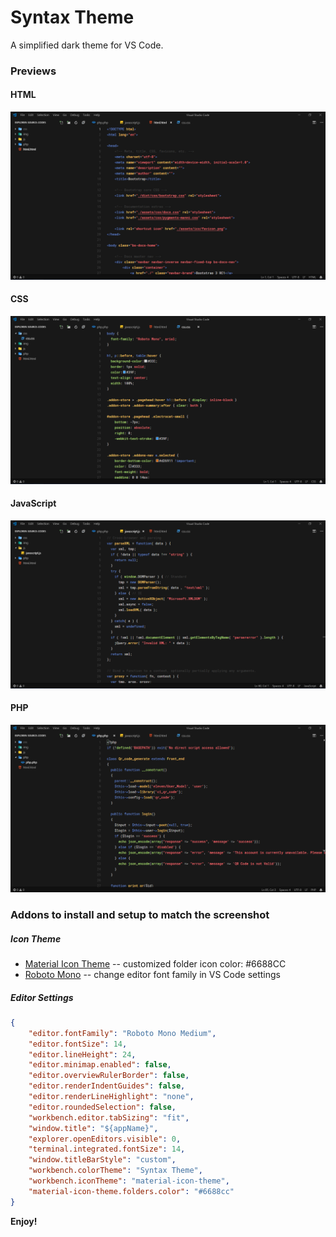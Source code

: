 # Syntax Theme
A simplified dark theme for VS Code.

### Previews

#### HTML
![Screenshot](./images/html.PNG)

#### CSS
![Screenshot](./images/css.PNG)

#### JavaScript
![Screenshot](./images/js.PNG)

#### PHP
![Screenshot](./images/php.PNG)

### Addons to install and setup to match the screenshot

##### Icon Theme
- [Material Icon Theme](https://marketplace.visualstudio.com/items?itemName=PKief.material-icon-theme)
-- customized folder icon color: #6688CC
- [Roboto Mono](https://fonts.google.com/specimen/Roboto+Mono) -- change editor font family in VS Code settings
##### Editor Settings
```json
{
    "editor.fontFamily": "Roboto Mono Medium",
    "editor.fontSize": 14,
    "editor.lineHeight": 24,
    "editor.minimap.enabled": false,
    "editor.overviewRulerBorder": false,
    "editor.renderIndentGuides": false,
    "editor.renderLineHighlight": "none",
    "editor.roundedSelection": false,
    "workbench.editor.tabSizing": "fit",
    "window.title": "${appName}",
    "explorer.openEditors.visible": 0,
    "terminal.integrated.fontSize": 14,
    "window.titleBarStyle": "custom",
    "workbench.colorTheme": "Syntax Theme",
    "workbench.iconTheme": "material-icon-theme",
    "material-icon-theme.folders.color": "#6688cc"
}
```

**Enjoy!**
